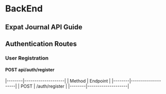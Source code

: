 # BackEnd

## Expat Journal API Guide

## Authentication Routes

### User Registration

#### POST api/auth/register

|--------|--------------------|
| Method |      Endpoint      |
|--------|--------------------|
|  POST  |   /auth/register   |
|--------|--------------------|